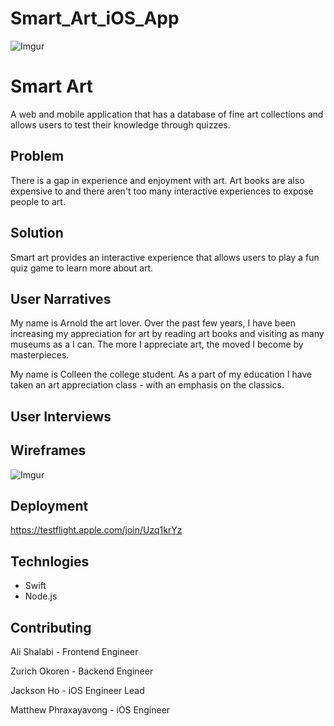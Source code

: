# Smart_Art_iOS_App
![Imgur](https://i.imgur.com/VYeYwHO.png?3)

# Smart Art


A web and mobile application that has a database of fine art collections and allows users to test their knowledge through quizzes.

## Problem
There is a gap in experience and enjoyment with art. Art books are also expensive to and there aren't too many interactive experiences to expose people to art.

## Solution
Smart art provides an interactive experience that allows users to play a fun quiz game to learn more about art.

## User Narratives
My name is Arnold the art lover. Over the past few years, I have been increasing my appreciation for art by reading art books and visiting as many museums as a I can. The more I appreciate art, the moved I become by masterpieces.

My name is Colleen the college student. As a part of my education I have taken an art appreciation class - with an emphasis on the classics.


## User Interviews

## Wireframes
![Imgur](https://i.imgur.com/pu7nWrG.png)


## Deployment

https://testflight.apple.com/join/Uzq1krYz

## Technlogies
 - Swift
 - Node.js

## Contributing


Ali Shalabi - Frontend Engineer

Zurich Okoren - Backend Engineer

Jackson Ho - iOS Engineer Lead

Matthew Phraxayavong - iOS Engineer


